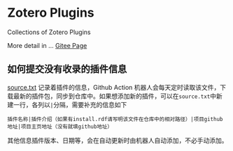 # Zotero Plugins

Collections of Zotero Plugins

More detail in ...
[Gitee Page](https://zotero-chinese.gitee.io/zotero-plugins/#/)

## 如何提交没有收录的插件信息

[source.txt](https://github.com/l0o0/ZoteroPlugins/blob/main/source.txt) 记录着插件的信息，Github Action 机器人会每天定时读取该文件，下载最新的插件包，同步到仓库中。如果想添加新的插件，可以在`source.txt`中新建一行，各列以`|`分隔，需要补充的信息如下

`插件名称|插件介绍（如果有install.rdf请写明该文件在仓库中的相对路径）|项目github地址|项目主页地址（没有就填github地址）`

其他信息插件版本、日期等，会在自动更新时由机器人自动添加，不必手动添加。
